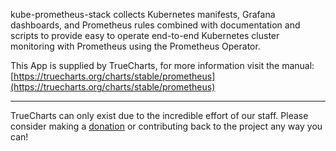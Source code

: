 kube-prometheus-stack collects Kubernetes manifests, Grafana dashboards, and Prometheus rules combined with documentation and scripts to provide easy to operate end-to-end Kubernetes cluster monitoring with Prometheus using the Prometheus Operator.

This App is supplied by TrueCharts, for more information visit the manual: [https://truecharts.org/charts/stable/prometheus](https://truecharts.org/charts/stable/prometheus)

---

TrueCharts can only exist due to the incredible effort of our staff.
Please consider making a [donation](https://truecharts.org/about/sponsor) or contributing back to the project any way you can!
